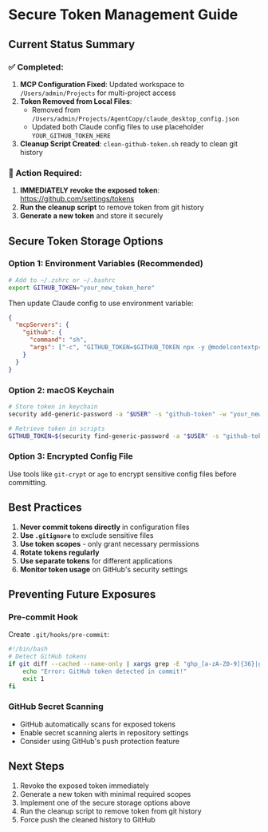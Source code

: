 # Secure Token Management Guide

## Current Status Summary

### ✅ Completed:
1. **MCP Configuration Fixed**: Updated workspace to `/Users/admin/Projects` for multi-project access
2. **Token Removed from Local Files**: 
   - Removed from `/Users/admin/Projects/AgentCopy/claude_desktop_config.json`
   - Updated both Claude config files to use placeholder `YOUR_GITHUB_TOKEN_HERE`
3. **Cleanup Script Created**: `clean-github-token.sh` ready to clean git history

### 🚨 Action Required:
1. **IMMEDIATELY revoke the exposed token**: https://github.com/settings/tokens
2. **Run the cleanup script** to remove token from git history
3. **Generate a new token** and store it securely

## Secure Token Storage Options

### Option 1: Environment Variables (Recommended)
```bash
# Add to ~/.zshrc or ~/.bashrc
export GITHUB_TOKEN="your_new_token_here"
```

Then update Claude config to use environment variable:
```json
{
  "mcpServers": {
    "github": {
      "command": "sh",
      "args": ["-c", "GITHUB_TOKEN=$GITHUB_TOKEN npx -y @modelcontextprotocol/server-github"]
    }
  }
}
```

### Option 2: macOS Keychain
```bash
# Store token in keychain
security add-generic-password -a "$USER" -s "github-token" -w "your_new_token_here"

# Retrieve token in scripts
GITHUB_TOKEN=$(security find-generic-password -a "$USER" -s "github-token" -w)
```

### Option 3: Encrypted Config File
Use tools like `git-crypt` or `age` to encrypt sensitive config files before committing.

## Best Practices

1. **Never commit tokens directly** in configuration files
2. **Use `.gitignore`** to exclude sensitive files
3. **Use token scopes** - only grant necessary permissions
4. **Rotate tokens regularly**
5. **Use separate tokens** for different applications
6. **Monitor token usage** on GitHub's security settings

## Preventing Future Exposures

### Pre-commit Hook
Create `.git/hooks/pre-commit`:
```bash
#!/bin/bash
# Detect GitHub tokens
if git diff --cached --name-only | xargs grep -E "ghp_[a-zA-Z0-9]{36}|github_pat_[a-zA-Z0-9]{22}_[a-zA-Z0-9]{59}"; then
    echo "Error: GitHub token detected in commit!"
    exit 1
fi
```

### GitHub Secret Scanning
- GitHub automatically scans for exposed tokens
- Enable secret scanning alerts in repository settings
- Consider using GitHub's push protection feature

## Next Steps

1. Revoke the exposed token immediately
2. Generate a new token with minimal required scopes
3. Implement one of the secure storage options above
4. Run the cleanup script to remove token from git history
5. Force push the cleaned history to GitHub